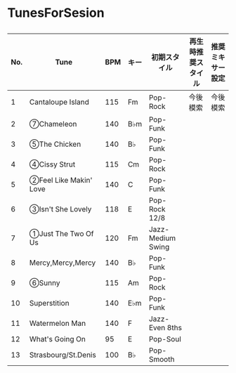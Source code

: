 # TunesForSesion
## 

|No.|Tune|BPM|キー|初期スタイル|再生時推奨スタイル|推奨ミキサー設定|
|---|---|---|---|---|---|---|
|1|Cantaloupe Island|115|Fm|Pop-Rock|今後模索|今後模索|
|2|⑦Chameleon|140|B♭m|Pop-Funk|||
|3|⑤The Chicken|140|B♭|Pop-Funk|||
|4|④Cissy Strut|115|Cm|Pop-Rock|||
|5|②Feel Like Makin' Love|140|C|Pop-Funk|||
|6|③Isn't She Lovely|118|E|Pop-Rock 12/8|||
|7|①Just The Two Of Us|120|Fm|Jazz-Medium Swing|||
|8|Mercy,Mercy,Mercy|140|B♭|Pop-Funk|||
|9|⑥Sunny|115|Am|Pop-Rock|||
|10|Superstition|140|E♭m|Pop-Funk|||
|11|Watermelon Man|140|F|Jazz-Even 8ths|||
|12|What's Going On|95|E|Pop-Soul|||
|13|Strasbourg/St.Denis|100|B♭|Pop-Smooth|||
